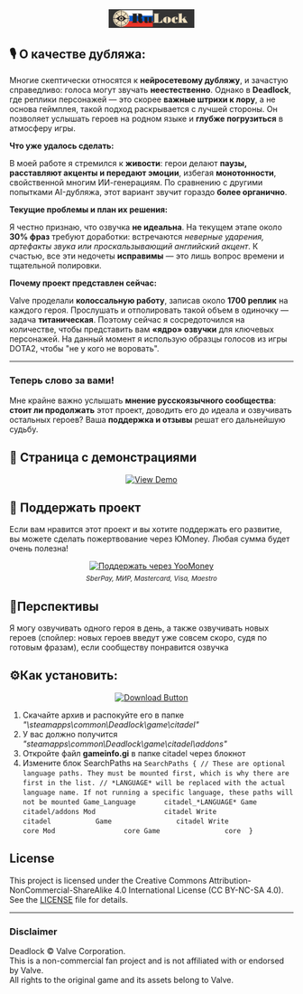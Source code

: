 
<div align="center">
<img src="assets/icons/banner.png" alt="RuLock Banner" width="30%">
</div>

## 🎙️ **О качестве дубляжа**:


Многие скептически относятся к **нейросетевому дубляжу**, и зачастую справедливо: голоса могут звучать **неестественно**. Однако в **Deadlock**, где реплики персонажей — это скорее **важные штрихи к лору**, а не основа геймплея, такой подход раскрывается с лучшей стороны. Он позволяет услышать героев на родном языке и **глубже погрузиться** в атмосферу игры.

**Что уже удалось сделать:**

В моей работе я стремился к **живости**: герои делают **паузы, расставляют акценты и передают эмоции**, избегая **монотонности**, свойственной многим ИИ-генерациям. По сравнению с другими попытками AI-дубляжа, этот вариант звучит гораздо **более органично**.

**Текущие проблемы и план их решения:**

Я честно признаю, что озвучка **не идеальна**. На текущем этапе около **30% фраз** требуют доработки: встречаются *неверные ударения, артефакты звука или проскальзывающий английский акцент*. К счастью, все эти недочеты **исправимы** — это лишь вопрос времени и тщательной полировки.

**Почему проект представлен сейчас:**

Valve проделали **колоссальную работу**, записав около **1700 реплик** на каждого героя. Прослушать и отполировать такой объем в одиночку — задача **титаническая**. Поэтому сейчас я сосредоточился на количестве, чтобы представить вам **«ядро» озвучки** для ключевых персонажей. 
На данный момент я использую образцы голосов из игры DOTA2, чтобы "не у кого не воровать".

---

### **Теперь слово за вами!**

Мне крайне важно услышать **мнение русскоязычного сообщества**: **стоит ли продолжать** этот проект, доводить его до идеала и озвучивать остальных героев? Ваша **поддержка и отзывы** решат его дальнейшую судьбу.



## 🚀 Страница с демонстрациями

<div align="center">

[![View Demo](https://img.shields.io/badge/🔗%20Открыть%20демо-brightgreen?style=for-the-badge)](https://pioneermndr.github.io/RuLock/)

</div>


## 💖 **Поддержать проект**

Если вам нравится этот проект и вы хотите поддержать его развитие, вы можете сделать пожертвование через ЮMoney. Любая сумма будет очень полезна!


<div align="center">
  <a href="https://yoomoney.ru/transfer/quickpay?requestId=353630383634373434365f38336136666662336137636135643564343362653763636263396338393336373837383033383631">
    <img src="https://img.shields.io/badge/💳_Поддержать_проект-YooMoney-8B3FFD?style=for-the-badge&labelColor=FFA500" alt="Поддержать через YooMoney">
  </a>
  <br>
  <sub><i>SberPay, МИР, Mastercard, Visa, Maestro</i></sub>
</div>

## 🌅**Перспективы**

Я могу озвучивать одного героя в день, а также озвучивать новых героев (спойлер: новых героев введут уже совсем скоро, судя по готовым фразам), если сообществу понравится озвучка


## ⚙️**Как установить:**

<div align="center">

[![Download Button](https://img.shields.io/badge/Скачать_архив-darkgreen?style=for-the-badge&logo=windows&logoColor=white)](https://github.com/PioneerMNDR/RuLock/releases/latest/download/addons.rar)

</div>

1. Скачайте архив и распокуйте его в папке <i>"\steamapps\common\Deadlock\game\citadel"</i>
2. У вас должно получится <i>"steamapps\common\Deadlock\game\citadel\addons"</i>
3. Откройте файл **gameinfo.gi** в папке citadel через блокнот
4. Измените блок  SearchPaths 
на  ``SearchPaths
		{
			// These are optional language paths. They must be mounted first, which is why there are first in the list.
			// *LANGUAGE* will be replaced with the actual language name. If not running a specific language, these paths will not be mounted
			Game_Language		citadel_*LANGUAGE*
            Game                citadel/addons
            Mod                 citadel
            Write               citadel          
            Game                citadel
            Write               core
            Mod                 core
            Game                core 
		}``





## License

This project is licensed under the Creative Commons Attribution-NonCommercial-ShareAlike 4.0 International License (CC BY-NC-SA 4.0).  
See the [LICENSE](LICENSE) file for details.

---

### Disclaimer
Deadlock © Valve Corporation.  
This is a non-commercial fan project and is not affiliated with or endorsed by Valve.  
All rights to the original game and its assets belong to Valve.
